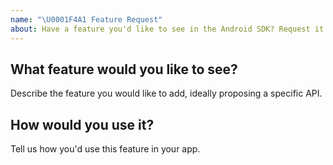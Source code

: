 ```yaml
---
name: "\U0001F4A1 Feature Request"
about: Have a feature you'd like to see in the Android SDK? Request it here.
---
```


<!-- DO NOT DELETE 
validate_template=false
template_path=.github/ISSUE_TEMPLATE/fr.md
-->

## What feature would you like to see?

Describe the feature you would like to add, ideally proposing a specific API.

## How would you use it?

Tell us how you'd use this feature in your app.
